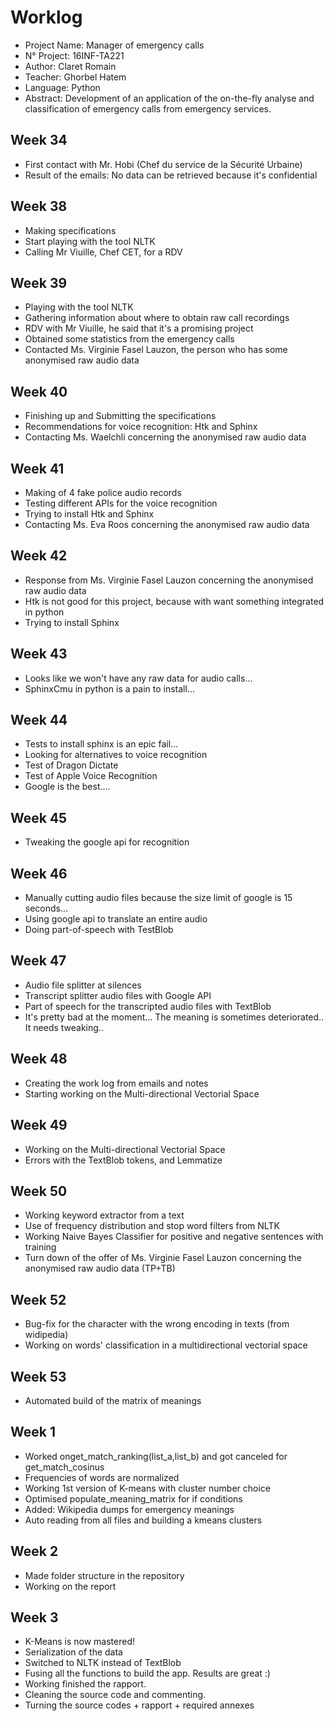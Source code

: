 # Worklog
- Project Name: Manager of emergency calls
- N° Project: 16INF-TA221
- Author: Claret Romain
- Teacher: Ghorbel Hatem
- Language: Python
- Abstract: Development of an application of the on-the-fly analyse and classification of emergency calls from emergency services.

## Week 34
- First contact with Mr. Hobi (Chef du service de la Sécurité Urbaine)
- Result of the emails: No data can be retrieved because it's confidential

## Week 38
- Making specifications
- Start playing with the tool NLTK
- Calling Mr Viuille, Chef CET, for a RDV

## Week 39
- Playing with the tool NLTK
- Gathering information about where to obtain raw call recordings
- RDV with Mr Viuille, he said that it's a promising project
- Obtained some statistics from the emergency calls
- Contacted Ms. Virginie Fasel Lauzon, the person who has some anonymised raw audio data

## Week 40
- Finishing up and Submitting the specifications
- Recommendations for voice recognition: Htk and Sphinx
- Contacting Ms. Waelchli concerning the anonymised raw audio data

## Week 41
- Making of 4 fake police audio records
- Testing different APIs for the voice recognition
- Trying to install Htk and Sphinx
- Contacting Ms. Eva Roos concerning the anonymised raw audio data

## Week 42
- Response from Ms. Virginie Fasel Lauzon concerning the anonymised raw audio data
- Htk is not good for this project, because with want something integrated in python
- Trying to install Sphinx

## Week 43
- Looks like we won't have any raw data for audio calls...
- SphinxCmu in python is a pain to install...

## Week 44
- Tests to install sphinx is an epic fail...
- Looking for alternatives to voice recognition
- Test of Dragon Dictate
- Test of Apple Voice Recognition
- Google is the best....

## Week 45
- Tweaking the google api for recognition

## Week 46
- Manually cutting audio files because the size limit of google is 15 seconds...
- Using google api to translate an entire audio
- Doing part-of-speech with TestBlob

## Week 47
- Audio file splitter at silences
- Transcript splitter audio files with Google API
- Part of speech for the transcripted audio files with TextBlob
- It's pretty bad at the moment... The meaning is sometimes deteriorated.. It needs tweaking..

## Week 48
- Creating the work log from emails and notes
- Starting working on the Multi-directional Vectorial Space


## Week 49
- Working on the Multi-directional Vectorial Space
- Errors with the TextBlob tokens, and Lemmatize

## Week 50
- Working keyword extractor from a text
 - Use of frequency distribution and stop word filters from NLTK
- Working Naive Bayes Classifier for positive and negative sentences with training
- Turn down of the offer of Ms. Virginie Fasel Lauzon concerning the anonymised raw audio data (TP+TB)

## Week 52
- Bug-fix for the character with the wrong encoding in texts (from widipedia)
- Working on words' classification in a multidirectional vectorial space

## Week 53
- Automated build of the matrix of meanings

## Week 1
- Worked onget_match_ranking(list_a,list_b) and got canceled for get_match_cosinus
- Frequencies of words are normalized
- Working 1st version of K-means with cluster number choice
- Optimised populate_meaning_matrix for if conditions
- Added: Wikipedia dumps for emergency meanings
- Auto reading from all files and building a kmeans clusters

## Week 2
- Made folder structure in the repository
- Working on the report

## Week 3
- K-Means is now mastered!
- Serialization of the data
- Switched to NLTK instead of TextBlob
- Fusing all the functions to build the app. Results are great :)
- Working finished the rapport.
- Cleaning the source code and commenting.
- Turning the source codes + rapport + required annexes
